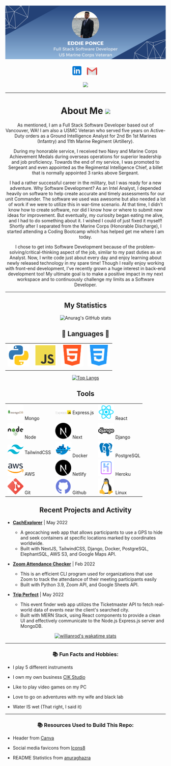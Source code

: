 ![header img here](./images/header.png)

<p align="center">
<a href="in.com/in/eddie-ponce/" target="_blank" rel="noopener noreferrer"><img height="38" src="./images/linkedin.png"></a>&nbsp;&nbsp;
<a href="mailto:ediberto01@gmail.com" target="_blank" rel="noopener noreferrer"><img height="35" src="./images/gmail.png"></a>&nbsp;&nbsp;
</p>

<p align="center">
<img src="https://visitor-badge.glitch.me/badge?page_id=ponceedi000.Eddie-Ponce" width="110px">
</p>


---------------------

<h1 align="center">About Me <img src="https://raw.githubusercontent.com/MartinHeinz/MartinHeinz/master/wave.gif" width=30></h1>
<p align="center">
As mentioned, I am a Full Stack Software Developer based out of Vancouver, WA! I am also a USMC Veteran who served five years on Active-Duty orders as a Ground Intelligence Analyst for 2nd Bn 1st Marines (Infantry) and 11th Marine Regiment (Artillery). 
</p>
<p align="center">
During my honorable service, I received two Navy and Marine Corps Achievement Medals during overseas operations for superior leadership and job proficiency. Towards the end of my service, I was promoted to Sergeant and even appointed as the Regimental Intelligence Chief, a billet that is normally appointed 3 ranks above Sergeant.
</p>
<p align="center">
I had a rather successful career in the military, but I was ready for a new adventure. Why Software Development? As an Intel Analyst, I depended heavily on software to help create accurate and timely assessments for our unit Commander. The software we used was awesome but also needed a lot of work if we were to utilize this in war-time scenario. At that time, I didn’t know how to create software, nor did I know how or where to submit new ideas for improvement. But eventually, my curiosity began eating me alive, and I had to do something about it. I wished I could of just fixed it myself! Shortly after I separated from the Marine Corps (Honorable Discharge), I started attending a Coding Bootcamp which has helped get me where I am today.
</p>
<p align="center">
I chose to get into Software Development because of the problem-solving/critical-thinking aspect of the job, similar to my past duties as an Analyst. Now, I write code just about every day and enjoy learning about newly released technology in my spare time! Though I really enjoy working with front-end development, I’ve recently grown a huge interest in back-end development too! My ultimate goal is to make a positive impact in my next workspace and to continuously challenge my limits as a Software Developer.


---------------------
<div align="center">  
  
 ## My Statistics
  
![Anurag's GitHub stats](https://github-readme-stats.vercel.app/api?username=ponceedi000&count_private=true&show_icons=true&theme=radical&card_width=750)
  



## 🐍 Languages 🐍

|  |  |  |  |
| ----------- | ----------- | ----------- | ----------- |
<img src="images/python.png" width=70/> | <img src="images/js.png" width=70/> | <img src="images/html.png" width=70/> | <img src="images/css.png" width=70/> |
|  |  |  |  |


[![Top Langs](https://github-readme-stats.vercel.app/api/top-langs/?username=ponceedi000&layout=compact&theme=midnight-purple&card_width=750&langs_count=10)](https://github.com/ponceedi000/github-readme-stats)

## Tools

| | | |
| ----------- | ----------- | ----------- |
| <img src="images/mongo.png" width=50/> Mongo | <img src="images/ExpressJS-logo.png" width=50/> Express.js | <img src="images/react.png" width=50/> React |
| <img src="images/node.png" width=50/> Node | <img src="images/next.png" width=50/> Next | <img src="images/django.png" width=50/> Django
| <img src="images/tailwind-css.png" width=50/> TailwindCSS | <img src="images/docker.png" width=50/> Docker | <img src="images/postgresql.png" width=50/> PostgreSQL
| <img src="images/aws.png" width=50/> AWS | <img src="images/next.png" width=50/> Netlify | <img src="images/heroku.png" width=50/> Heroku
| <img src="images/git.png" width=50/> Git | <img src="images/github.png" width=50/> Github | <img src="images/linux.png" width=50/> Linux



## Recent Projects and Activity
  
<div align="left">

- **[CachExplorer](https://github.com/dudes-of-color)** | May 2022 
  * A geocaching web app that allows participants to use a GPS to hide and seek containers at specific locations marked by coordinates worldwide.
  * Built with NextJS, TailwindCSS, Django, Docker, PostgreSQL, ElephantSQL, AWS S3, and Google Maps API.

- **[Zoom Attendance Checker](https://github.com/Zoomify-Inc/zoomify)** | Feb 2022 
  * This is an efficient CLI program used for organizations that use Zoom to track the attendance of their meeting participants easily
  * Built with Python 3.9, Zoom API, and Google Sheets API.


- **[Trip Perfect](https://github.com/301d78-final-project)** | May 2022 
  *  This event finder web app utilizes the Ticketmaster API to fetch real-world data of events near the client's searched city.
  *  Built with MERN Stack, using React components to provide a clean UI and effectively communicate to the Node.js Express.js server and MongoDB. 
  
</div>
  
[![willianrod's wakatime stats](https://github-readme-stats.vercel.app/api/wakatime?username=ponceedi000)](https://github.com/ponceedi000/github-readme-stats)

---------------------
<h3>📚 Fun Facts and Hobbies:</h3>

  <div align="left">
  
- I play 5 different instruments
- I own my own business <a href="https://www.cik-studio.com/">CIK Studio</a>
- Like to play video games on my PC
- Love to go on adventures with my wife and black lab
- Water IS wet (That right, I said it)
  
  </div>
  
 ---------------------

<footer>
<h3>📚 Resources Used to Build This Repo:</h3>

  <div align="left">
  
- Header from <a href="https://www.canva.com/">Canva</a>
- Social media favicons from <a href="https://icons8.com">Icons8</a>
- README Statistics from <a href="https://github.com/anuraghazra/github-readme-stats#common-options">anuraghazra</a>
  
  </div>
</footer>
</div>
